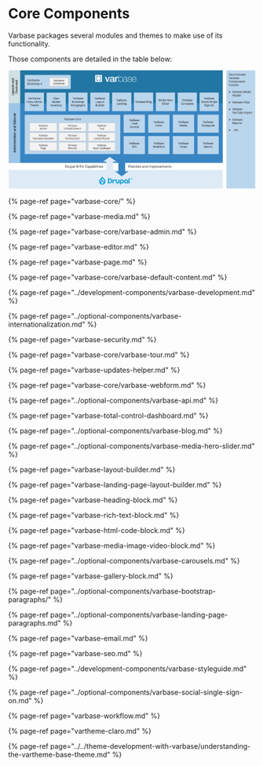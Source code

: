 # Core Components

Varbase packages several modules and themes to make use of its functionality. 

Those components are detailed in the table below:

![Varbase Components Diagram](../../../.gitbook/assets/varbase-components.png)

{% page-ref page="varbase-core/" %}

{% page-ref page="varbase-media.md" %}

{% page-ref page="varbase-core/varbase-admin.md" %}

{% page-ref page="varbase-editor.md" %}

{% page-ref page="varbase-page.md" %}

{% page-ref page="varbase-core/varbase-default-content.md" %}

{% page-ref page="../development-components/varbase-development.md" %}

{% page-ref page="../optional-components/varbase-internationalization.md" %}

{% page-ref page="varbase-security.md" %}

{% page-ref page="varbase-core/varbase-tour.md" %}

{% page-ref page="varbase-updates-helper.md" %}

{% page-ref page="varbase-core/varbase-webform.md" %}

{% page-ref page="../optional-components/varbase-api.md" %}

{% page-ref page="varbase-total-control-dashboard.md" %}

{% page-ref page="../optional-components/varbase-blog.md" %}

{% page-ref page="../optional-components/varbase-media-hero-slider.md" %}

{% page-ref page="varbase-layout-builder.md" %}

{% page-ref page="varbase-landing-page-layout-builder.md" %}

{% page-ref page="varbase-heading-block.md" %}

{% page-ref page="varbase-rich-text-block.md" %}

{% page-ref page="varbase-html-code-block.md" %}

{% page-ref page="varbase-media-image-video-block.md" %}

{% page-ref page="../optional-components/varbase-carousels.md" %}

{% page-ref page="varbase-gallery-block.md" %}

{% page-ref page="../optional-components/varbase-bootstrap-paragraphs/" %}

{% page-ref page="../optional-components/varbase-landing-page-paragraphs.md" %}

{% page-ref page="varbase-email.md" %}

{% page-ref page="varbase-seo.md" %}

{% page-ref page="../development-components/varbase-styleguide.md" %}

{% page-ref page="../optional-components/varbase-social-single-sign-on.md" %}

{% page-ref page="varbase-workflow.md" %}

{% page-ref page="vartheme-claro.md" %}

{% page-ref page="../../theme-development-with-varbase/understanding-the-vartheme-base-theme.md" %}





































